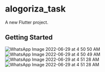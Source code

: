 # alogoriza_task

A new Flutter project.

## Getting Started

![WhatsApp Image 2022-06-29 at 4 50 50 AM](https://user-images.githubusercontent.com/88941146/176341652-6bb9a882-0eab-454d-b127-f254f100f81d.jpeg)
![WhatsApp Image 2022-06-29 at 4 50 49 AM](https://user-images.githubusercontent.com/88941146/176341660-f24da3d7-9415-4816-a45e-51b7ea6269f6.jpeg)
![WhatsApp Image 2022-06-29 at 4 51 28 AM](https://user-images.githubusercontent.com/88941146/176341732-aa8e8c90-1232-4bed-bb9e-8327e5bd273b.jpeg)
![WhatsApp Image 2022-06-29 at 4 51 28 AM](https://user-images.githubusercontent.com/88941146/176342090-9f0423ad-7174-4183-b702-217efe1b4843.jpeg)


